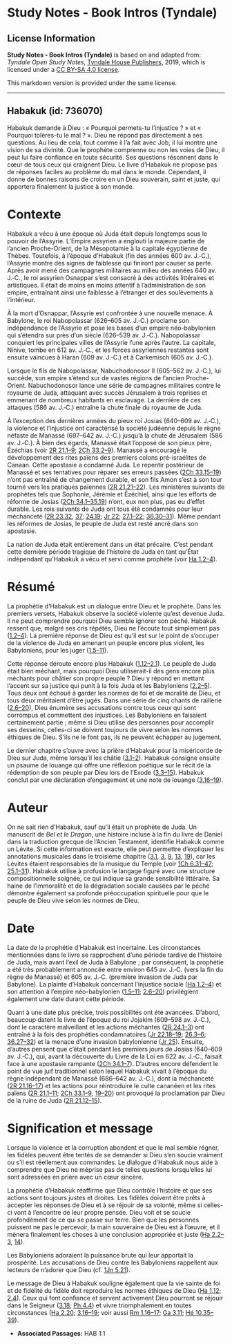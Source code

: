 # Study Notes - Book Intros (Tyndale)

## License Information

**Study Notes - Book Intros (Tyndale)** is based on and adapted from: _Tyndale Open Study Notes_, [Tyndale House Publishers](https://tyndaleopenresources.com/), 2019, which is licensed under a [CC BY-SA 4.0 license](https://creativecommons.org/licenses/by-sa/4.0/legalcode.en).

This markdown version is provided under the same license.



--------------------------------

## Habakuk (id: 736070)

Habakuk demande à Dieu : « Pourquoi permets\-tu l’injustice ? » et « Pourquoi tolères\-tu le mal ? ». Dieu ne répond pas directement à ses questions. Au lieu de cela, tout comme il l’a fait avec Job, il lui montre une vision de sa divinité. Que le prophète comprenne ou non les voies de Dieu, il peut lui faire confiance en toute sécurité. Ses questions résonnent dans le cœur de tous ceux qui craignent Dieu. Le livre d’Habakuk ne propose pas de réponses faciles au problème du mal dans le monde. Cependant, il donne de bonnes raisons de croire en un Dieu souverain, saint et juste, qui apportera finalement la justice à son monde.

Contexte
========

Habakuk a vécu à une époque où Juda était depuis longtemps sous le pouvoir de l’Assyrie. L’Empire assyrien a englouti la majeure partie de l’ancien Proche\-Orient, de la Mésopotamie à la capitale égyptienne de Thèbes. Toutefois, à l’époque d’Habakuk (fin des années 600 av. J.‑C.), l’Assyrie montre des signes de faiblesse qui finiront par causer sa perte. Après avoir mené des campagnes militaires au milieu des années 640 av. J.‑C., le roi assyrien Osnappar s’est consacré à des activités littéraires et artistiques. Il était de moins en moins attentif à l’administration de son empire, entraînant ainsi une faiblesse à l’étranger et des soulèvements à l’intérieur.

À la mort d’Osnappar, l’Assyrie est confrontée à une nouvelle menace. À Babylone, le roi Nabopolassar (626–605 av. J.‑C.) proclame son indépendance de l’Assyrie et pose les bases d’un empire néo\-babylonien qui s’étendra sur près d’un siècle (626–539 av. J.‑C.). Nabopolassar conquiert les principales villes de l’Assyrie l’une après l’autre. La capitale, Ninive, tombe en 612 av. J.‑C., et les forces assyriennes restantes sont ensuite vaincues à Haran (609 av. J.‑C.) et à Carkemisch (605 av. J.‑C.).

Lorsque le fils de Nabopolassar, Nabuchodonosor II (605–562 av. J.‑C.), lui succède, son empire s’étend sur de vastes régions de l’ancien Proche\-Orient. Nabuchodonosor lance une série de campagnes militaires contre le royaume de Juda, attaquant avec succès Jérusalem à trois reprises et emmenant de nombreux habitants en esclavage. La dernière de ces attaques (586 av. J.‑C.) entraîne la chute finale du royaume de Juda.

À l’exception des dernières années du pieux roi Josias (640–609 av. J.‑C.), la violence et l’injustice ont caractérisé la société judéenne depuis le règne néfaste de Manassé (697–642 av. J.‑C.) jusqu’à la chute de Jérusalem (586 av. J.‑C.). À bien des égards, Manassé était l’opposé de son pieux père, Ézéchias (voir [2R 21\.1–9](https://ref.ly/2Kgs21:1-2Kgs21:9); [2Ch 33\.2–9](https://ref.ly/2Chr33:2-2Chr33:9)). Manassé a encouragé le développement des rites païens des premiers colons pré\-israélites de Canaan. Cette apostasie a condamné Juda. Le repentir postérieur de Manassé et ses tentatives pour réparer ses erreurs passées ([2Ch 33\.15–19](https://ref.ly/2Chr33:15-2Chr33:19)) n’ont pas entraîné de changement durable, et son fils Amon s’est à son tour tourné vers les pratiques païennes ([2R 21\.21–22](https://ref.ly/2Kgs21:21-2Kgs21:22)). Les ministères suivants de prophètes tels que Sophonie, Jérémie et Ézéchiel, ainsi que les efforts de réforme de Josias ([2Ch 34\.1–35\.19](https://ref.ly/2Chr34:1-2Chr35:19)) n’ont, eux non plus, pas eu d’effet durable. Les rois suivants de Juda ont tous été condamnés pour leur méchanceté ([2R 23\.32](https://ref.ly/2Kgs23:32), [37](https://ref.ly/2Kgs23:37); [24\.19](https://ref.ly/2Kgs24:19); [Jr 22](https://ref.ly/Jer22:1-Jer22:30); [27\.1–22](https://ref.ly/Jer27:1-Jer27:22); [36\.30–31](https://ref.ly/Jer36:30-Jer36:31)). Même pendant les réformes de Josias, le peuple de Juda est resté ancré dans son apostasie.

La nation de Juda était entièrement dans un état précaire. C’est pendant cette dernière période tragique de l’histoire de Juda en tant qu’État indépendant qu’Habakuk a vécu et servi comme prophète (voir [Ha 1\.2–4](https://ref.ly/Hab1:2-Hab1:4)).

Résumé
======

La prophétie d’Habakuk est un dialogue entre Dieu et le prophète. Dans les premiers versets, Habakuk observe la société violente qu’est devenue Juda. Il ne peut comprendre pourquoi Dieu semble ignorer son péché. Habakuk ressent que, malgré ses cris répétés, Dieu ne l’écoute tout simplement pas ([1\.2–4](https://ref.ly/Hab1:2-Hab1:4)). La première réponse de Dieu est qu’il est sur le point de s’occuper de la violence de Juda en amenant un peuple encore plus violent, les Babyloniens, pour les juger ([1\.5–11](https://ref.ly/Hab1:5-Hab1:11)).

Cette réponse déroute encore plus Habakuk ([1\.12–2\.1](https://ref.ly/Hab1:12-Hab2:1)). Le peuple de Juda était bien méchant, mais pourquoi Dieu utiliserait\-il des gens encore plus méchants pour châtier son propre peuple ? Dieu y répond en mettant l’accent sur sa justice qui punit à la fois Juda et les Babyloniens ([2\.2–5](https://ref.ly/Hab2:2-Hab2:5)). Tous deux ont échoué à garder les normes de foi et de moralité de Dieu, et tous deux méritaient d’être jugés. Dans une série de cinq chants de raillerie ([2\.6–20](https://ref.ly/Hab2:6-Hab2:20)), Dieu énumère ses accusations contre tous ceux qui sont corrompus et commettent des injustices. Les Babyloniens en faisaient certainement partie ; même si Dieu utilise des personnes pour accomplir ses desseins, celles\-ci se doivent toujours de vivre selon les normes éthiques de Dieu. S’ils ne le font pas, ils ne peuvent échapper au jugement.

Le dernier chapitre s’ouvre avec la prière d’Habakuk pour la miséricorde de Dieu sur Juda, même lorsqu’il les châtie ([3\.1–2](https://ref.ly/Hab3:1-Hab3:2)). Habakuk consigne ensuite un psaume de louange qui offre une réflexion poétique sur le récit de la rédemption de son peuple par Dieu lors de l’Exode ([3\.3–15](https://ref.ly/Hab3:3-Hab3:15)). Habakuk conclut par une déclaration d’engagement et une note de louange ([3\.16–19](https://ref.ly/Hab3:16-Hab3:19)).

Auteur
======

On ne sait rien d’Habakuk, sauf qu’il était un prophète de Juda. Un manuscrit de *Bel et le Dragon*, une histoire incluse à la fin du livre de Daniel dans la traduction grecque de l’Ancien Testament, identifie Habakuk comme un Lévite. Si cette information est exacte, elle peut permettre d’expliquer les annotations musicales dans le troisième chapitre ([3\.1](https://ref.ly/Hab3:1), [3](https://ref.ly/Hab3:3), [9](https://ref.ly/Hab3:9), [13](https://ref.ly/Hab3:13), [19](https://ref.ly/Hab3:19)), car les Lévites étaient responsables de la musique du Temple (voir [1Ch 6\.31–47](https://ref.ly/1Chr6:31-1Chr6:47); [25\.1–31](https://ref.ly/1Chr25:1-1Chr25:31)). Habakuk utilise à profusion le langage figuré avec une structure compositionnelle soignée, ce qui indique sa grande sensibilité littéraire. Sa haine de l’immoralité et de la dégradation sociale causées par le péché démontre également sa profonde préoccupation spirituelle pour que le peuple de Dieu vive selon les normes de Dieu.

Date
====

La date de la prophétie d’Habakuk est incertaine. Les circonstances mentionnées dans le livre se rapprochent d’une période tardive de l’histoire de Juda, mais avant l’exil de Juda à Babylone ; par conséquent, la prophétie a été très probablement annoncée entre environ 645 av. J.‑C. (vers la fin du règne de Manassé) et 605 av. J.‑C. (première invasion de Juda par Babylone). La plainte d’Habakuk concernant l’injustice sociale ([Ha 1\.2–4](https://ref.ly/Hab1:2-Hab1:4)) et son attention à l’empire néo\-babylonien ([1\.5–11](https://ref.ly/Hab1:5-Hab1:11); [2\.6–20](https://ref.ly/Hab2:6-Hab2:20)) privilégient également une date durant cette période.

Quant à une date plus précise, trois possibilités ont été avancées. D’abord, beaucoup datent le livre de l’époque du roi Jojakim (609–598 av. J.‑C.), dont le caractère malveillant et les actions méchantes ([2R 24\.1–3](https://ref.ly/2Kgs24:1-2Kgs24:3)) ont entraîné à la fois des prophéties condamnatoires ([Jr 22\.18–19](https://ref.ly/Jer22:18-Jer22:19); [26\.3–6](https://ref.ly/Jer26:3-Jer26:6); [36\.27–32](https://ref.ly/Jer36:27-Jer36:32)) et la menace d’une invasion babylonienne ([Jr 25](https://ref.ly/Jer25:1-Jer25:38)). Ensuite, d’autres pensent que c’était pendant les premiers jours de Josias (640–609 av. J.‑C.), qui, avant la découverte du Livre de la Loi en 622 av. J.‑C., faisait face à une apostasie rampante ([2Ch 34\.1–7](https://ref.ly/2Chr34:1-2Chr34:7)). D’autres encore défendent le point de vue juif traditionnel selon lequel Habakuk vivait à l’époque du règne indépendant de Manassé (686–642 av. J.‑C.), dont la méchanceté ([2R 21\.16–17](https://ref.ly/2Kgs21:16-2Kgs21:17)) et les actions pour réintroduire le culte cananéen et les rites païens ([2R 21\.1–11](https://ref.ly/2Kgs21:1-2Kgs21:11); [2Ch 33\.1–9](https://ref.ly/2Chr33:1-2Chr33:9), [19–20](https://ref.ly/2Chr33:19-2Chr33:20)) ont provoqué la proclamation par Dieu de la ruine de Juda ([2R 21\.12–15](https://ref.ly/2Kgs21:12-2Kgs21:15)).

Signification et message
========================

Lorsque la violence et la corruption abondent et que le mal semble régner, les fidèles peuvent être tentés de se demander si Dieu s’en soucie vraiment ou s’il est réellement aux commandes. Le dialogue d’Habakuk nous aide à comprendre que Dieu ne méprise pas de telles questions lorsqu’elles lui sont adressées en prière avec un cœur sincère.

La prophétie d’Habakuk réaffirme que Dieu contrôle l’histoire et que ses actions sont toujours justes et droites. Les fidèles doivent être prêts à accepter les réponses de Dieu et à se réjouir de sa volonté, même si celles\-ci vont à l’encontre de leur propre pensée. Dieu voit et se soucie profondément de ce qui se passe sur terre. Bien que les personnes puissent ne pas le percevoir, la main souveraine de Dieu est à l’œuvre, et il mènera finalement les choses à une conclusion appropriée et juste ([Ha 2\.2–3](https://ref.ly/Hab2:2-Hab2:3), [14](https://ref.ly/Hab2:14)).

Les Babyloniens adoraient la puissance brute qui leur apportait la prospérité. Les accusations de Dieu contre les Babyloniens rappellent aux lecteurs de n’adorer que Dieu (cf. [1Jn 5\.21](https://ref.ly/1John5:21)).

Le message de Dieu à Habakuk souligne également que la vie sainte de foi et de fidélité du fidèle doit reproduire les normes éthiques de Dieu ([Ha 1\.12](https://ref.ly/Hab1:12); [2\.4](https://ref.ly/Hab2:4)). Ceux qui font confiance et servent activement Dieu pourront se réjouir dans le Seigneur ([3\.18](https://ref.ly/Hab3:18); [Ph 4\.4](https://ref.ly/Phil4:4)) et vivre triomphalement en toutes circonstances ([Ha 2\.20](https://ref.ly/Hab2:20); [3\.16–19](https://ref.ly/Hab3:16-Hab3:19); voir aussi [Rm 1\.16–17](https://ref.ly/Rom1:16-Rom1:17); [Ga 3\.11](https://ref.ly/Gal3:11); [Hé 10\.35–39](https://ref.ly/Heb10:35-Heb10:39)).

* **Associated Passages:** HAB 1:1

